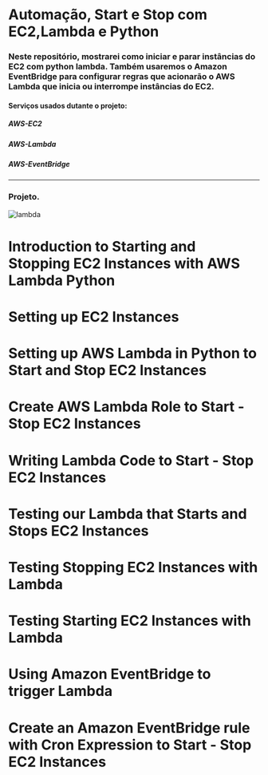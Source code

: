 # Automação, Start e Stop com EC2,Lambda e Python



### Neste repositório, mostrarei como iniciar e parar instâncias do EC2 com python lambda. Também usaremos o Amazon EventBridge para configurar regras que acionarão o AWS Lambda que inicia ou interrompe instâncias do EC2.

#### Serviços usados dutante o projeto:

##### AWS-EC2
##### AWS-Lambda
##### AWS-EventBridge


----

### Projeto.

![lambda](https://user-images.githubusercontent.com/102867453/169884118-34170bb8-ca1a-4c71-b945-76c498ba50b1.jpg)


# Introduction to Starting and Stopping EC2 Instances with AWS Lambda Python
# Setting up EC2 Instances
# Setting up AWS Lambda in Python to Start and Stop EC2 Instances
# Create AWS Lambda Role to Start - Stop EC2 Instances
# Writing Lambda Code to Start - Stop EC2 Instances
# Testing our Lambda that Starts and Stops EC2 Instances
# Testing Stopping EC2 Instances with Lambda
# Testing Starting EC2 Instances with Lambda
# Using Amazon EventBridge to trigger Lambda
# Create an Amazon EventBridge rule with Cron Expression to Start - Stop EC2 Instances

